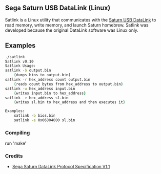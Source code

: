 ## Sega Saturn USB DataLink (Linux)

Satlink is a Linux utility that communicates with the [Saturn USB DataLink](http://www.gamingenterprisesinc.com/DataLink/) to read memory, write memory, and launch Saturn homebrew. Satlink was developed because the original DataLink software was Linux only. 

## Examples
```Bash
./satlink
Satlink v0.10
Satlink Usage:
satlink -b output.bin
    (dumps bios to output.bin)
satlink -r hex_address count output.bin
    (reads count bytes from hex_address to output.bin)
satlink -w hex_address input.bin
    (writes input.bin to hex_address)
satlink -e hex_address sl.bin
    (writes sl.bin to hex_address and then executes it)

Examples:
    satlink -b bios.bin
    satlink -e 0x06004000 sl.bin
```

### Compiling
run 'make'

### Credits
- [Sega Saturn DataLink Protocol Specification V1.1](http://www.gamingenterprisesinc.com/DataLink/DataLink_Protocol_V11.pdf)
